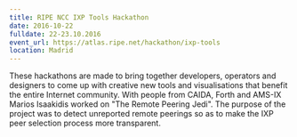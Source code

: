 ```yaml
---
title: RIPE NCC IXP Tools Hackathon
date: 2016-10-22
fulldate: 22-23.10.2016
event_url: https://atlas.ripe.net/hackathon/ixp-tools
location: Madrid
---
```


These hackathons are made to bring together developers, operators and designers to come up with creative new tools and visualisations that benefit the entire Internet community. With people from CAIDA, Forth and AMS-IX Marios Isaakidis worked on "The Remote Peering Jedi". The purpose of the project was to detect unreported remote peerings so as to make the IXP peer selection process more transparent.
